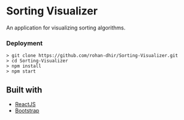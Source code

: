 # Sorting Visualizer

An application for visualizing sorting algorithms.

### Deployment

```
> git clone https://github.com/rohan-dhir/Sorting-Visualizer.git
> cd Sorting-Visualizer
> npm install
> npm start
```

## Built with

* [ReactJS](https://reactjs.org/docs/hello-world.html)
* [Bootstrap](https://react-bootstrap.github.io/)

